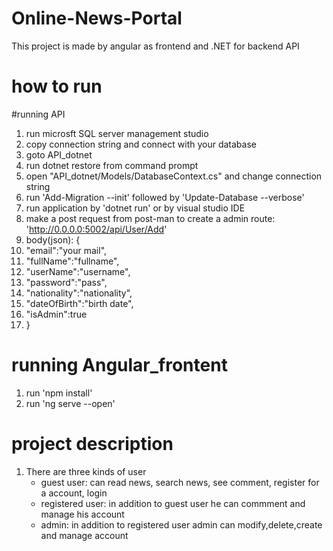 # Online-News-Portal
This project is made by angular as frontend and .NET for backend API
# how to run 
#running API
1. run microsft SQL server management studio
2. copy connection string and connect with your database
4. goto API_dotnet 
5. run dotnet restore from command prompt
6. open "API_dotnet/Models/DatabaseContext.cs" and change connection string
7. run 'Add-Migration --init' followed by 'Update-Database --verbose'
8. run application by 'dotnet run' or by visual studio IDE
9. make a post request from post-man to create a admin route: 'http://0.0.0.0:5002/api/User/Add' 
10. body(json): {
11.   "email":"your mail",
12.    "fullName":"fullname",
13.    "userName":"username",
14.    "password":"pass",
15.    "nationality":"nationality",
16.    "dateOfBirth":"birth date",
17.    "isAdmin":true
18. }
# running Angular_frontent
1. run 'npm install'
2. run 'ng serve --open'

# project description 

1. There are three kinds of user
	* guest user: can read news, search news, see comment, register for a account, login
	* registered user: in addition to guest user he can commment and manage his account
	* admin: in addition to registered user admin can modify,delete,create and manage account
